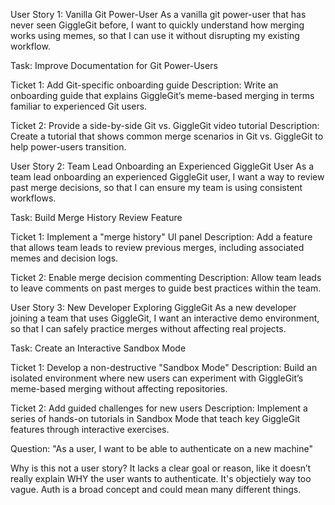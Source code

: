 User Story 1: Vanilla Git Power-User
As a vanilla git power-user that has never seen GiggleGit before, I want to quickly understand how merging works using memes, so that I can use it without disrupting my existing workflow.

Task: Improve Documentation for Git Power-Users

Ticket 1: Add Git-specific onboarding guide
Description: Write an onboarding guide that explains GiggleGit’s meme-based merging in terms familiar to experienced Git users.

Ticket 2: Provide a side-by-side Git vs. GiggleGit video tutorial
Description: Create a tutorial that shows common merge scenarios in Git vs. GiggleGit to help power-users transition.


User Story 2: Team Lead Onboarding an Experienced GiggleGit User
As a team lead onboarding an experienced GiggleGit user, I want a way to review past merge decisions, so that I can ensure my team is using consistent workflows.

Task: Build Merge History Review Feature

Ticket 1: Implement a "merge history" UI panel
Description: Add a feature that allows team leads to review previous merges, including associated memes and decision logs.

Ticket 2: Enable merge decision commenting
Description: Allow team leads to leave comments on past merges to guide best practices within the team.


User Story 3: New Developer Exploring GiggleGit
As a new developer joining a team that uses GiggleGit, I want an interactive demo environment, so that I can safely practice merges without affecting real projects.

Task: Create an Interactive Sandbox Mode

Ticket 1: Develop a non-destructive "Sandbox Mode"
Description: Build an isolated environment where new users can experiment with GiggleGit’s meme-based merging without affecting repositories.

Ticket 2: Add guided challenges for new users
Description: Implement a series of hands-on tutorials in Sandbox Mode that teach key GiggleGit features through interactive exercises.


Question: "As a user, I want to be able to authenticate on a new machine"

Why is this not a user story?
It lacks a clear goal or reason, like it doesn’t really explain WHY the user wants to authenticate.
It's objectiely way too vague. Auth is a broad concept and could mean many different things.